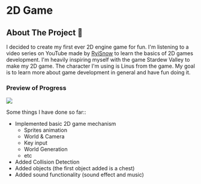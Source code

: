 
# 2D Game
## About The Project :blue_book:

I decided to create my first ever 2D engine game for fun. I'm listening to a video series on YouTube made by [RyiSnow](https://www.youtube.com/watch?v=om59cwR7psI) to learn the basics of 2D games development. I'm heavily inspiring myself with the game Stardew Valley to make my 2D game. The character I'm using is Linus from the game. My goal is to learn more about game development in general and have fun doing it.  

### Preview of Progress 

![](GameProgress.gif)

Some things I have done so far::
* Implemented basic 2D game mechanism
    * Sprites animation
    * World & Camera
    * Key input
    * World Generation
    * etc
* Added Collision Detection
* Added objects (the first object added is a chest)
* Added sound functionality (sound effect and music)